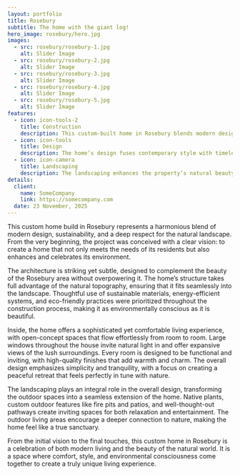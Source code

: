 ```yaml
---
layout: portfolio
title: Rosebury
subtitle: The home with the giant log!
hero_image: rosebury/hero.jpg
images:
  - src: rosebury/rosebury-1.jpg
    alt: Slider Image
  - src: rosebury/rosebury-2.jpg
    alt: Slider Image
  - src: rosebury/rosebury-3.jpg
    alt: Slider Image
  - src: rosebury/rosebury-4.jpg
    alt: Slider Image
  - src: rosebury/rosebury-5.jpg
    alt: Slider Image
features:
  - icon: icon-tools-2
    title: Construction
    description: This custom-built home in Rosebury blends modern design with the natural beauty of its surroundings. Built with sustainable materials and energy-efficient methods, it minimizes its ecological footprint. Expansive windows bring the outdoors in, offering stunning views while maintaining privacy, creating a perfect balance between nature and modern living.
  - icon: icon-tools
    title: Design
    description: The home’s design fuses contemporary style with timeless charm. Open spaces flow seamlessly, filled with natural light from large windows framing scenic views. Earthy tones and natural textures create a cozy, elegant atmosphere that connects the home to its environment, offering both comfort and style.
  - icon: icon-camera
    title: Landscaping
    description: The landscaping enhances the property’s natural beauty, with native plants and low-maintenance features. Outdoor living spaces, including patios and a custom fire pit, invite relaxation and socializing while blending with the surroundings. Thoughtfully designed to connect indoors and outdoors, these spaces offer a peaceful retreat in nature.
details:
  client: 
    name: SomeCompany
    link: https://somecompany.com
  date: 23 November, 2025
---
```


This custom home build in Rosebury represents a harmonious blend of modern design, sustainability, and a deep respect for the natural landscape. From the very beginning, the project was conceived with a clear vision: to create a home that not only meets the needs of its residents but also enhances and celebrates its environment. 

The architecture is striking yet subtle, designed to complement the beauty of the Rosebury area without overpowering it. The home’s structure takes full advantage of the natural topography, ensuring that it fits seamlessly into the landscape. Thoughtful use of sustainable materials, energy-efficient systems, and eco-friendly practices were prioritized throughout the construction process, making it as environmentally conscious as it is beautiful.

Inside, the home offers a sophisticated yet comfortable living experience, with open-concept spaces that flow effortlessly from room to room. Large windows throughout the house invite natural light in and offer expansive views of the lush surroundings. Every room is designed to be functional and inviting, with high-quality finishes that add warmth and charm. The overall design emphasizes simplicity and tranquility, with a focus on creating a peaceful retreat that feels perfectly in tune with
nature.

The landscaping plays an integral role in the overall design, transforming the outdoor spaces into a seamless extension of the home. Native plants, custom outdoor features like fire pits and patios, and well-thought-out pathways create inviting spaces for both relaxation and entertainment. The outdoor living areas encourage a deeper connection to nature, making the home feel like a true sanctuary.

From the initial vision to the final touches, this custom home in Rosebury is a celebration of both modern living and the beauty of the natural world. It is a space where comfort, style, and environmental consciousness come together to create a truly unique living experience.
